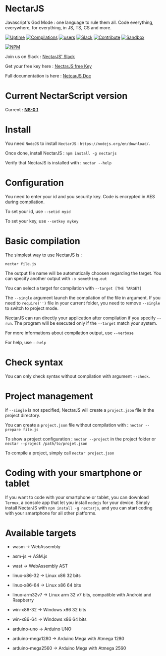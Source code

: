 # NectarJS
Javascript's God Mode : one language to rule them all. Code everything, everywhere, for everything, in JS, TS, CS and more.

[![Uptime](https://img.shields.io/badge/dynamic/json.svg?label=API%20Uptime&url=https%3A%2F%2Fapi.uptimerobot.com%2FgetMonitors%3FapiKey%3Dm780802413-76e2ae897675f9ab020aa79f%26responseTimes%3D0%26logs%3D1%26format%3Djson%26noJsonCallback%3D1&query=%24.monitors.monitor%5B0%5D.alltimeuptimeratio&colorB=green&suffix=%25)](https://status.nectarjs.com)
[![Compilations](https://img.shields.io/badge/dynamic/json.svg?label=Compilations%20&url=https%3A%2F%2Fapi.nectarjs.com%2Fcount&query=%24.data.count&colorB=blue)](https://nectarjs.com)
[![users](https://img.shields.io/badge/dynamic/json.svg?label=Registered%20Users&colorB=ffa500&prefix=&suffix=&query=$.data&uri=http://nectar-lang.com/stats/users.json)](http://nectar-lang.com/key) [![Slack](https://img.shields.io/badge/dynamic/json.svg?label=Slack%20Users&colorB=blue&prefix=&suffix=&query=$.data&uri=http://nectar-lang.com/stats/slack.json)](https://join.slack.com/t/nectarjs/shared_invite/enQtNDA4MDMwNzE1MjA3LTc1NmVjNGRiMmYwOGRjNDg0M2IwYTAyZDM2MDY4MjllNjcxNDU2NzhiNTgzNDQxZjI2NDcxNzA5MTBlNjE1NDc) [![Contribute](https://img.shields.io/badge/Contribution-Open-brightgreen.svg)](http://nectar-lang.com/contribute/) [![Sandbox](https://img.shields.io/badge/Sandbox-Beta_v0.1-green.svg)](http://nectar-lang.com)

[![NPM](https://nodei.co/npm/nectarjs.png?downloads=true&downloadRank=true&stars=true)](https://nodei.co/npm/nectarjs/)

Join us on Slack : [NectarJS' Slack](https://join.slack.com/t/nectarjs/shared_invite/enQtNDA4MDMwNzE1MjA3LTc1NmVjNGRiMmYwOGRjNDg0M2IwYTAyZDM2MDY4MjllNjcxNDU2NzhiNTgzNDQxZjI2NDcxNzA5MTBlNjE1NDc)

Get your free key here : [NectarJS free Key](http://nectar-lang.com/key/)

Full documentation is here : [NetcarJS Doc](https://doc.nectarjs.com/)

# Current NectarScript version

Current : [**NS-0.1**](https://github.com/NectarJS/nectarscript/blob/master/nectarscript-0.1.MD)

# Install

You need `NodeJS` to install `NectarJS` : `https://nodejs.org/en/download/`.

Once done, install NectarJS : `npm install -g nectarjs`

Verify that NectarJS is installed with : `nectar --help`

# Configuration

You need to enter your id and you security key. Code is encrypted in AES during compilation.

To set your id, use `--setid myid`

To set your key, use `--setkey mykey`

# Basic compilation

The simplest way to use NectarJS is :

```
nectar file.js
```

The output file name will be automatically choosen regarding the target. You can specify another output with `-o something.out`

You can select a target for compilation with `--target [THE TARGET]`

The `--single` argument launch the compilation of the file in argument. If you need to `require('')` file in your current folder, you need to remove `--single` to switch to project mode.

NectarJS can run directly your application after compilation if you specify `--run`. The program will be executed only if the `--target` match your system.

For more informations about compilation output, use `--verbose`

For help, use `--help`

# Check syntax

You can only check syntax without compilation with argument `--check`.

# Project management

if `--single` is not specified, NectarJS will create a `project.json` file in the project directory.

You can create a `project.json` file without compilation with : `nectar --prepare file.js`

To show a project configuration : `nectar --project` in the project folder or `nectar --project /path/to/projet.json`

To compile a project, simply call `nectar project.json`

# Coding with your smartphone or tablet

If you want to code with your smartphone or tablet, you can download `Termux`, a console app that let you install `nodejs` for your device. Simply install NectarJS with `npm install -g nectarjs`, and you can start coding with your smartphone for all other platforms.

# Available targets

* wasm -> WebAssembly

* asm-js -> ASM.js

* wast -> WebAssembly AST

* linux-x86-32 -> Linux x86 32 bits

* linux-x86-64 -> Linux x86 64 bits

* linux-arm32v7 -> Linux arm 32 v7 bits, compatible with Android and Raspberry

* win-x86-32 -> Windows x86 32 bits

* win-x86-64 -> Windows x86 64 bits

* arduino-uno -> Arduino UNO

* arduino-mega1280 -> Arduino Mega with Atmega 1280

* arduino-mega2560 -> Arduino Mega with Atmega 2560
